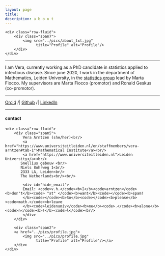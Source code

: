 ```yaml
---
layout: page
title:
description: a b o u t
---
```




<div class="container">

    <div class="row-fluid">
        <div class="span7">
            <img src="../pics/about_txt.jpg"
                  title="Profile" alt="Profile"/>
        </div>
    </div>
</div>

---
I am Vera, currently working as a PhD candidate in statistics applied to infectious disease. Since june 2020, I work in the department of Mathematics, Leiden University, in the [statistics group](https://sites.google.com/view/daspo/members) lead by Marta Fiocco. My supervisors are Marta Fiocco (promotor) and Ronald Geskus (co-promotor).

---

   
[Orcid](https://orcid.org/0000-0002-2642-9898) /| [Github](https://github.com/vharntzen) /| [LinkedIn](https://nl.linkedin.com/in/vera-arntzen-b48271163)

---

<div class="container">
<h4><a name="c o n t a c t"></a>contact</h4>

    <div class="row-fluid">
        <div class="span5">
            Vera Arntzen (she/her)<br/>
            <a href="https://www.universiteitleiden.nl/en/staffmembers/vera-arntzen#tab-1">Mathematical Institute</a><br/>
            <a href="https://www.universiteitleiden.nl">Leiden University</a><br/>
           Snellius gebouw <br/>
           Niels Bohrweg 1<br/>
           2333 LA, Leiden<br/>
           The Netherlands<br/><br/>
            
            <div id="hide_email">
            Email: <code>v.h.</code><b>I</b><code>arntzen</code><b>don't</b><code> "at" </code><b>want</b><code></code><b>spam!
            </b><code></code><b>So</b><code></code><b>please</b><code>math.</code><b>leave
            </b><code>leidenuniv</code><b>me</b><code>.</code><b>alone</b><code>n</code><b>!</b><code>l</code><br/>
            </div>
        </div>

        <div class="span2">
        <a href="../pics/profile.jpg">
            <img src="../pics/profile.jpg"
                  title="Profile" alt="Profile"/></a>
        </div>
    </div>
</div>
